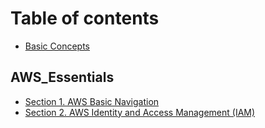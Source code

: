 # Table of contents

* [Basic Concepts](README.md)

## AWS\_Essentials

* [Section 1. AWS Basic Navigation](aws_essentials/section-1.-aws-basic-navigation.md)
* [Section 2. AWS Identity and Access Management \(IAM\)](section-2.-aws-identity-and-access-management-iam.md)

